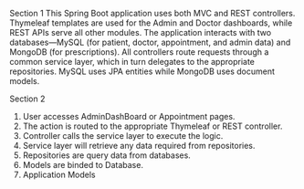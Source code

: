 Section 1
This Spring Boot application uses both MVC and REST controllers. Thymeleaf templates are used for the Admin and Doctor dashboards, 
while REST APIs serve all other modules. The application interacts with two databases—MySQL (for patient, doctor, appointment, and admin data) 
and MongoDB (for prescriptions). All controllers route requests through a common service layer, which in turn delegates to the appropriate repositories. 
MySQL uses JPA entities while MongoDB uses document models.


Section 2
1. User accesses AdminDashBoard or Appointment pages.
2. The action is routed to the appropriate Thymeleaf or REST controller.
3. Controller calls the service layer to execute the logic.
4. Service layer will retrieve any data required from repositories.
5. Repositories are query data from databases.
6. Models are binded to Database.
7. Application Models 
